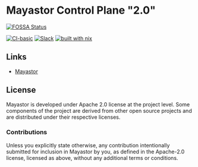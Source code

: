 # Mayastor Control Plane "2.0"

[![FOSSA Status](https://app.fossa.com/api/projects/custom%2B39852%2Fgit%40github.com%3Aopenebs%2Fmayastor-control-plane.git.svg?type=shield&issueType=license)](https://app.fossa.com/projects/custom%2B39852%2Fgit%40github.com%3Aopenebs%2Fmayastor-control-plane.git?ref=badge_shield&issueType=license)

[![CI-basic](https://mayastor-ci.mayadata.io/buildStatus/icon?job=Mayastor-Control-Plane%2Fmaster)](https://mayastor-ci.mayadata.io/blue/organizations/jenkins/Mayastor-Control-Plane/activity/)
[![Slack](https://img.shields.io/badge/JOIN-SLACK-blue)](https://kubernetes.slack.com/messages/openebs)
[![built with nix](https://builtwithnix.org/badge.svg)](https://builtwithnix.org)

## Links

- [Mayastor](https://github.com/openebs/Mayastor)

## License

Mayastor is developed under Apache 2.0 license at the project level. Some components of the project are derived from
other open source projects and are distributed under their respective licenses.

### Contributions

Unless you explicitly state otherwise, any contribution intentionally submitted for
inclusion in Mayastor by you, as defined in the Apache-2.0 license, licensed as above,
without any additional terms or conditions.

